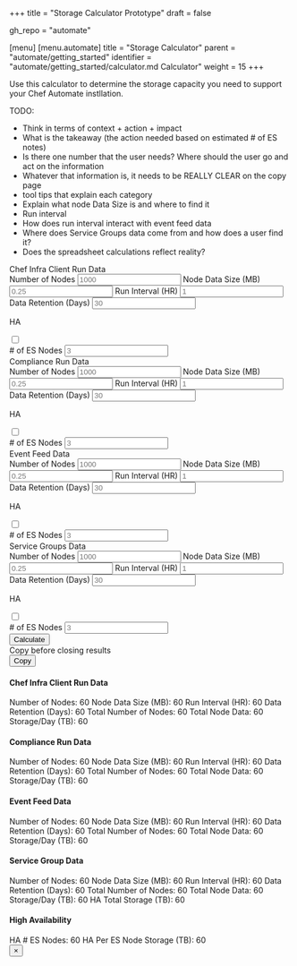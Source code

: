 +++
title = "Storage Calculator Prototype"
draft = false

gh_repo = "automate"

[menu]
  [menu.automate]
    title = "Storage Calculator"
    parent = "automate/getting_started"
    identifier = "automate/getting_started/calculator.md Calculator"
    weight = 15
+++

Use this calculator to determine the storage capacity you need to support your Chef Automate instllation.

TODO:
- Think in terms of context + action + impact
- What is the takeaway (the action needed based on estimated # of ES notes)
- Is there one number that the user needs? Where should the user go and act on the information
- Whatever that information is, it needs to be REALLY CLEAR on the copy page
- tool tips that explain each category
- Explain what node Data Size is and where to find it
- Run interval
- How does run interval interact with event feed data
- Where does Service Groups data come from and how does a user find it?
- Does the spreadsheet calculations reflect reality?

<!-- markdownlint-disable-file MD033  -->
<div class="grid-container padding-0">
  <div class="grid-x align-justify large-up-4 small-up-1">
    <div class="cell">
      <div class="card shadow bordered radius margin-1">
        <div class="card-divider">
          Chef Infra Client Run Data
        </div>
        <div class="card-section">
            <label>Number of Nodes
              <input type="number" placeholder="1000">
            </label>
            <label>Node Data Size (MB)
              <input type="number" placeholder="0.25">
            </label>
            <label>Run Interval (HR)
              <input type="number" placeholder="1">
            </label>
            <label> Data Retention (Days)
              <input type="number" placeholder="30">
            </label>
        </div>
        <div class="card-divider margin-0">
          <p class="font-bold padding-right-1">HA</p>
          <div class="switch small rounded">
            <input class="switch-input" id="exampleSwitch" type="checkbox" name="exampleSwitch">
            <label class="switch-paddle" for="exampleSwitch">
            </label>
          </div>
        </div>
        <div class="card-section">
          <label> # of ES Nodes
          <input type="number" placeholder="3">
          </label>
        </div>
      </div>
    </div>
    <div class="cell">
      <div class="card shadow bordered radius margin-1">
        <div class="card-divider">
          Compliance Run Data
        </div>
        <div class="card-section">
            <label>Number of Nodes
              <input type="number" placeholder="1000">
            </label>
            <label>Node Data Size (MB)
              <input type="number" placeholder="0.25">
            </label>
            <label>Run Interval (HR)
              <input type="number" placeholder="1">
            </label>
            <label> Data Retention (Days)
              <input type="number" placeholder="30">
            </label>
        </div>
        <div class="card-divider margin-0">
          <p class="font-bold padding-right-1">HA</p>
          <div class="switch small rounded">
            <input class="switch-input" id="exampleSwitch" type="checkbox" name="exampleSwitch">
            <label class="switch-paddle" for="exampleSwitch">
            </label>
          </div>
        </div>
        <div class="card-section">
          <label> # of ES Nodes
          <input type="number" placeholder="3">
          </label>
        </div>
      </div>
    </div>
    <div class="cell">
      <div class="card shadow bordered radius margin-1">
        <div class="card-divider">
          Event Feed Data
        </div>
        <div class="card-section">
            <label>Number of Nodes
              <input type="number" placeholder="1000">
            </label>
            <label>Node Data Size (MB)
              <input type="number" placeholder="0.25">
            </label>
            <label>Run Interval (HR)
              <input type="number" placeholder="1">
            </label>
            <label> Data Retention (Days)
              <input type="number" placeholder="30">
            </label>
        </div>
        <div class="card-divider margin-0">
          <p class="font-bold padding-right-1">HA</p>
          <div class="switch small rounded">
            <input class="switch-input" id="exampleSwitch" type="checkbox" name="exampleSwitch">
            <label class="switch-paddle" for="exampleSwitch">
            </label>
          </div>
        </div>
        <div class="card-section">
          <label> # of ES Nodes
          <input type="number" placeholder="3">
          </label>
        </div>
      </div>
    </div>
    <div class="cell">
      <div class="card shadow bordered radius margin-1">
        <div class="card-divider">
          Service Groups Data
        </div>
        <div class="card-section">
            <label>Number of Nodes
              <input type="number" placeholder="1000">
            </label>
            <label>Node Data Size (MB)
              <input type="number" placeholder="0.25">
            </label>
            <label>Run Interval (HR)
              <input type="number" placeholder="1">
            </label>
            <label> Data Retention (Days)
              <input type="number" placeholder="30">
            </label>
        </div>
        <div class="card-divider margin-0">
          <p class="font-bold padding-right-1">HA</p>
          <div class="switch small rounded">
            <input class="switch-input" id="exampleSwitch" type="checkbox" name="exampleSwitch">
            <label class="switch-paddle" for="exampleSwitch">
            </label>
          </div>
        </div>
        <div class="card-section">
          <label> # of ES Nodes
          <input type="number" placeholder="3">
          </label>
        </div>
      </div>
    </div>
  </div>
</div>
<div class="grid-container">
  <div class="grid-x align-right">
    <button type="button" class="button large radius bordered shadow primary" data-open="exampleModal1">Calculate</button>
  </div>
</div>
<div class="reveal padding-3" id="exampleModal1" data-reveal>
  <div class="warning callout small">Copy before closing results</div>
  <div class="source" contenteditable="true">
    <div class="grid-x align-right">
      <button class="button copy-button width-100 grid-x align-right medium radius bordered shadow primary margin-bottom-0">Copy
      </button>
    </div>
    <h4>Chef Infra Client Run Data</h4>
      <label>Number of Nodes:
        <output name="result" for="a b">60</output>
      </label>
      <label>Node Data Size (MB):
        <output name="result" for="a b">60</output>
      </label>
      <label>Run Interval (HR):
        <output name="result" for="a b">60</output>
      </label>
      <label>Data Retention (Days):
        <output name="result" for="a b">60</output>
      </label>
      <label>Total Number of Nodes:
        <output name="result" for="a b">60</output>
      </label>
      <label>Total Node Data:
        <output name="result" for="a b">60</output>
      </label>
      <label>Storage/Day (TB):
        <output name="result" for="a b">60</output>
      </label>
    <h4>Compliance Run Data</h4>
      <label>Number of Nodes:
        <output name="result" for="a b">60</output>
      </label>
      <label>Node Data Size (MB):
        <output name="result" for="a b">60</output>
      </label>
      <label>Run Interval (HR):
        <output name="result" for="a b">60</output>
      </label>
      <label>Data Retention (Days):
        <output name="result" for="a b">60</output>
      </label>
      <label>Total Number of Nodes:
        <output name="result" for="a b">60</output>
      </label>
      <label>Total Node Data:
        <output name="result" for="a b">60</output>
      </label>
      <label>Storage/Day (TB):
        <output name="result" for="a b">60</output>
      </label>
    <h4>Event Feed Data</h4>
      <label>Number of Nodes:
        <output name="result" for="a b">60</output>
      </label>
      <label>Node Data Size (MB):
        <output name="result" for="a b">60</output>
      </label>
      <label>Run Interval (HR):
        <output name="result" for="a b">60</output>
      </label>
      <label>Data Retention (Days):
        <output name="result" for="a b">60</output>
      </label>
      <label>Total Number of Nodes:
        <output name="result" for="a b">60</output>
      </label>
      <label>Total Node Data:
        <output name="result" for="a b">60</output>
      </label>
      <label>Storage/Day (TB):
        <output name="result" for="a b">60</output>
      </label>
    <h4>Service Group Data</h4>
      <label>Number of Nodes:
        <output name="result" for="a b">60</output>
      </label>
      <label>Node Data Size (MB):
        <output name="result" for="a b">60</output>
      </label>
      <label>Run Interval (HR):
        <output name="result" for="a b">60</output>
      </label>
      <label>Data Retention (Days):
        <output name="result" for="a b">60</output>
      </label>
      <label>Total Number of Nodes:
        <output name="result" for="a b">60</output>
      </label>
      <label>Total Node Data:
        <output name="result" for="a b">60</output>
      </label>
      <label>Storage/Day (TB):
        <output name="result" for="a b">60</output>
      </label>
    <label>HA Total Storage (TB):
      <output name="result" for="a b">60</output>
    </label>
  <h4>High Availability</h4>
    <label>HA # ES Nodes:
      <output name="result" for="a b">60</output>
    </label>
    <label>HA Per ES Node Storage (TB):
      <output name="result" for="a b">60</output>
    </label>
  </div>
  <button class="close-button" data-close aria-label="Close modal" type="button">
    <span aria-hidden="true">&times;</span>
  </button>
</div>
